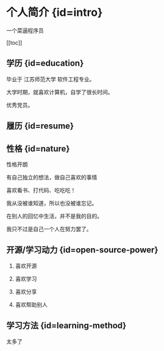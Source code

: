 # 个人简介 {id=intro}

一个菜逼程序员

[[toc]]

## 学历 {id=education}

毕业于 江苏师范大学 软件工程专业。

大学时期，就喜欢计算机，自学了很长时间。

优秀党员。

## 履历 {id=resume}

## 性格 {id=nature}

性格开朗

有自己独立的想法，做自己喜欢的事情

喜欢看书、打代码、吃吃吃！

我从没被谁知道，所以也没被谁忘记。

在别人的回忆中生活，并不是我的目的。

我只不过是自己一个人在努力罢了。

## 开源/学习动力 {id=open-source-power}

1. 喜欢开源

2. 喜欢学习

3. 喜欢分享

4. 喜欢帮助别人

## 学习方法 {id=learning-method}

太多了
